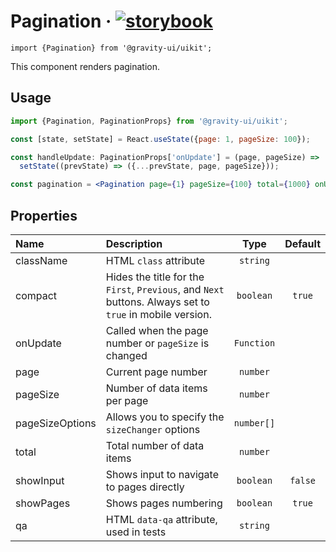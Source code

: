 <!--GITHUB_BLOCK-->

# Pagination &middot; [![storybook](https://img.shields.io/badge/Storybook-Pagination-3bc935)](https://preview.gravity-ui.com/uikit/?path=/story/components-navigation-pagination--default)

<!--/GITHUB_BLOCK-->

```tsx
import {Pagination} from '@gravity-ui/uikit';
```

This component renders pagination.

## Usage

```jsx
import {Pagination, PaginationProps} from '@gravity-ui/uikit';

const [state, setState] = React.useState({page: 1, pageSize: 100});

const handleUpdate: PaginationProps['onUpdate'] = (page, pageSize) =>
  setState((prevState) => ({...prevState, page, pageSize}));

const pagination = <Pagination page={1} pageSize={100} total={1000} onUpdate={handleUpdate} />;
```

## Properties

| Name            | Description                                                                                              |    Type    | Default |
| :-------------- | :------------------------------------------------------------------------------------------------------- | :--------: | :-----: |
| className       | HTML `class` attribute                                                                                   |  `string`  |         |
| compact         | Hides the title for the `First`, `Previous`, and `Next` buttons. Always set to `true` in mobile version. | `boolean`  | `true`  |
| onUpdate        | Called when the page number or `pageSize` is changed                                                     | `Function` |         |
| page            | Current page number                                                                                      |  `number`  |         |
| pageSize        | Number of data items per page                                                                            |  `number`  |         |
| pageSizeOptions | Allows you to specify the `sizeChanger` options                                                          | `number[]` |         |
| total           | Total number of data items                                                                               |  `number`  |         |
| showInput       | Shows input to navigate to pages directly                                                                | `boolean`  | `false` |
| showPages       | Shows pages numbering                                                                                    | `boolean`  | `true`  |
| qa              | HTML `data-qa` attribute, used in tests                                                                  |  `string`  |         |
